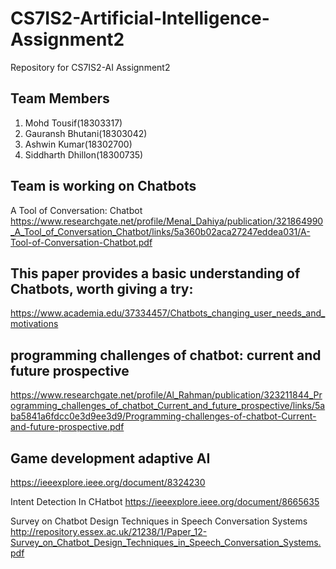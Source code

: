 # CS7IS2-Artificial-Intelligence-Assignment2
Repository for CS7IS2-AI Assignment2

## Team Members
1. Mohd Tousif(18303317)
2. Gauransh Bhutani(18303042)
3. Ashwin Kumar(18302700)
4. Siddharth Dhillon(18300735)

## Team is working on Chatbots

A Tool of Conversation: Chatbot
https://www.researchgate.net/profile/Menal_Dahiya/publication/321864990_A_Tool_of_Conversation_Chatbot/links/5a360b02aca27247eddea031/A-Tool-of-Conversation-Chatbot.pdf

## This paper provides a basic understanding of Chatbots, worth giving a try:
https://www.academia.edu/37334457/Chatbots_changing_user_needs_and_motivations

## programming challenges of chatbot: current and future prospective 
https://www.researchgate.net/profile/Al_Rahman/publication/323211844_Programming_challenges_of_chatbot_Current_and_future_prospective/links/5aba5841a6fdcc0e3d9ee3d9/Programming-challenges-of-chatbot-Current-and-future-prospective.pdf


## Game development adaptive AI 
https://ieeexplore.ieee.org/document/8324230

Intent Detection In CHatbot
https://ieeexplore.ieee.org/document/8665635


Survey on Chatbot Design Techniques in Speech Conversation Systems
http://repository.essex.ac.uk/21238/1/Paper_12-Survey_on_Chatbot_Design_Techniques_in_Speech_Conversation_Systems.pdf
